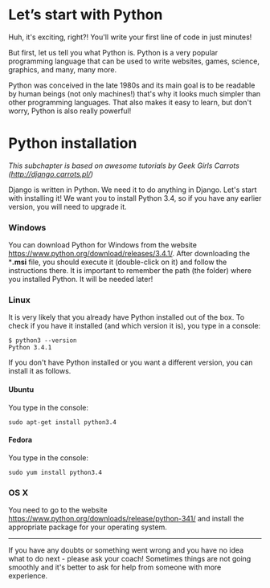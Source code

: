 # Let’s start with Python

Huh, it's exciting, right?! You'll write your first line of code in just minutes!

But first, let us tell you what Python is. Python is a very popular programming language that can be used to write websites, games, science, graphics, and many, many more.

Python was conceived in the late 1980s and its main goal is to be readable by human beings (not only machines!) that's why it looks much simpler than other programming languages. That also makes it easy to learn, but don't worry, Python is also really powerful!

# Python installation

*This subchapter is based on awesome tutorials by Geek Girls Carrots (http://django.carrots.pl/)*

Django is written in Python. We need it to do anything in Django. Let's start with installing it! We want you to install Python 3.4, so if you have any earlier version, you will need to upgrade it.

### Windows

You can download Python for Windows from the website https://www.python.org/download/releases/3.4.1/. After downloading the ***.msi** file, you should execute it (double-click on it) and follow the instructions there. It is important to remember the path (the folder) where you installed Python. It will be needed later!

### Linux

It is very likely that you already have Python installed out of the box. To check if you have it installed (and which version it is), you type in a console:

    $ python3 --version
    Python 3.4.1

If you don't have Python installed or you want a different version, you can install it as follows.

#### Ubuntu

You type in the console:

    sudo apt-get install python3.4


#### Fedora

You type in the console:

    sudo yum install python3.4

### OS X

You need to go to the website https://www.python.org/downloads/release/python-341/ and install the appropriate package for your operating system.

----

If you have any doubts or something went wrong and you have no idea what to do next - please ask your coach! Sometimes things are not going smoothly and it's better to ask for help from someone with more experience.
